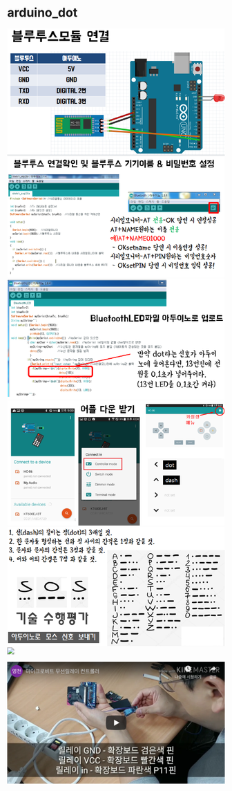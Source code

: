 # arduino_dot
![](https://github.com/mtinet/arduino_dot/blob/master/image/1.png?raw=true) 
![](https://github.com/mtinet/arduino_dot/blob/master/image/2.png?raw=true) 
![](https://github.com/mtinet/arduino_dot/blob/master/image/3.png?raw=true) 
![](https://github.com/mtinet/arduino_dot/blob/master/image/4.png?raw=true) 
![](https://github.com/mtinet/arduino_dot/blob/master/image/5.png?raw=true) 
![](https://github.com/mtinet/arduino_dot/blob/master/image/6.png?raw=true) 

[![](https://github.com/mtinet/arduino_dot/blob/master/image/7.png?raw=true)](https://youtu.be/Zj5JS9j965o)  

